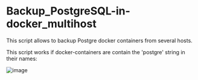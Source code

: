 # Backup_PostgreSQL-in-docker_multihost
This script allows to backup Postgre docker containers from several hosts.



This script works if docker-containers are contain the 'postgre' string in their names:

![image](https://user-images.githubusercontent.com/78481206/219675871-8edfb18a-3b58-4065-b612-7d559bdf6323.png)
